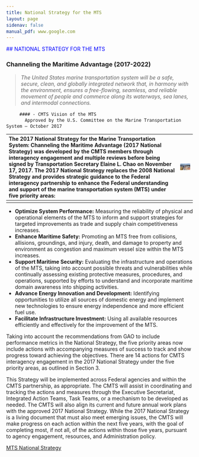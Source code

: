 ```yaml
---
title: National Strategy for the MTS
layout: page
sidenav: false
manual_pdf: www.google.com
---
```

<span style="color:blue">
## NATIONAL STRATEGY FOR THE MTS
</span>

### Channeling the Maritime Advantage (2017-2022)

> _The United States marine transportation system will be a safe, secure, clean, and globally integrated network that, in harmony with the environment, ensures a free-flowing, seamless, and reliable movement of people and commerce along its waterways, sea lanes, and intermodal connections._

         #### - CMTS Vision of the MTS
           Approved by the U.S. Committee on the Marine Transportation System – October 2017 
           


|The 2017 National Strategy for the Marine Transportation System: Channeling the Maritime Advantage (2017 National Strategy) was developed by the CMTS members through interagency engagement and multiple reviews before being signed by Transportation Secretary Elaine L. Chao on November 17, 2017. The 2017 National Strategy replaces the 2008 National Strategy and provides strategic guidance to the Federal interagency partnership to enhance the Federal understanding and support of the marine transportation system (MTS) under five priority areas:| ![MTS](/assets/uploads/pic_10.jpg) |
|:-|--|
|  | |


-   **Optimize System Performance:** Measuring the reliability of physical and operational elements of the MTS to inform and support strategies for targeted improvements as trade and supply chain competitiveness increases.
-   **Enhance Maritime Safety:** Promoting an MTS free from collisions, allisions, groundings, and injury, death, and damage to property and environment as congestion and maximum vessel size within the MTS increases.
-   **Support Maritime Security:** Evaluating the infrastructure and operations of the MTS, taking into account possible threats and vulnerabilities while continually assessing existing protective measures, procedures, and operations, supported by efforts to understand and incorporate maritime domain awareness into shipping activities.
-   **Advance Energy Innovation and Development:** Identifying opportunities to utilize all sources of domestic energy and implement new technologies to ensure energy independence and more efficient fuel use.
-   **Facilitate Infrastructure Investment:** Using all available resources efficiently and effectively for the improvement of the MTS.

Taking into account the recommendations from GAO to include performance metrics in the National Strategy, the five priority areas now include actions with accompanying measures of success to track and show progress toward achieving the objectives. There are 14 actions for CMTS interagency engagement in the 2017 National Strategy under the five priority areas, as outlined in Section 3.

This Strategy will be implemented across Federal agencies and within the CMTS partnership, as appropriate. The CMTS will assist in coordinating and tracking the actions and measures through the Executive Secretariat, Integrated Action Teams, Task Teams, or a mechanism to be developed as needed. The CMTS will also align its current and future annual work plans with the approved 2017 National Strategy. While the 2017 National Strategy is a living document that must also meet emerging issues, the CMTS will make progress on each action within the next five years, with the goal of completing most, if not all, of the actions within those five years, pursuant to agency engagement, resources, and Administration policy.

[MTS National Strategy](/assets/uploads/documents/National_Strategy_for_the_MTS_October_2017.pdf)